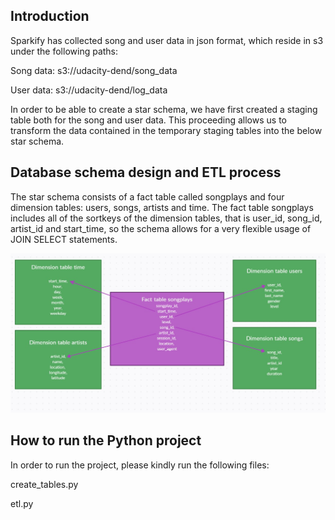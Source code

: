 ## Introduction

Sparkify has collected song and user data in json format, which reside in s3 under the following paths:

Song data: s3://udacity-dend/song_data

User data: s3://udacity-dend/log_data

In order to be able to create a star schema, we have first created a staging table both for the song and user data.
This proceeding allows us to transform the data contained in the temporary staging tables into the below star schema.

## Database schema design and ETL process

The star schema consists of a fact table called songplays and four dimension tables: users, songs, artists and time.
The fact table songplays includes all of the sortkeys of the dimension tables, that is user_id, song_id, artist_id and start_time,
so the schema allows for a very flexible usage of JOIN SELECT statements.


![](./tables.jpg)


## How to run the Python project
In order to run the project, please kindly run the following files:


create_tables.py

etl.py
